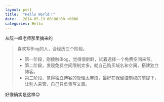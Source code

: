 ```yaml
---
layout: post
title:  "Hello World！"
date:   2014-05-19 00:00:00 +0800
categories: Hello
---
```

从阮一峰老师那里摘来的
> 喜欢写Blog的人，会经历三个阶段。
> * 第一阶段，刚接触Blog，觉得很新鲜，试着选择一个免费空间来写。
> * 第二阶段，发现免费空间限制太多，就自己购买域名和空间，搭建独立博客。  
> * 第三阶段，觉得独立博客的管理太麻烦，最好在保留控制权的前提下，让别人来管，自己只负责写文章。

好像确实是这样😊